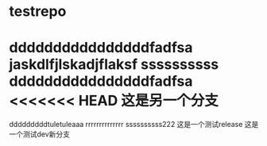 # testrepo
ddddddddddddddddfadfsa
jaskdlfjlskadjflaksf
ssssssssss
ddddddddddddddddfadfsa
<<<<<<< HEAD
这是另一个分支
=======
dddddddddtuletuleaaa
rrrrrrrrrrrrrr
ssssssssss222
这是一个测试release
这是一个测试dev新分支
